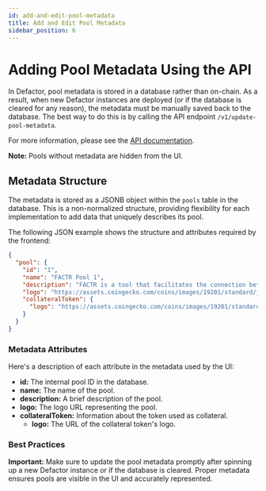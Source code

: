 ```yaml
---
id: add-and-edit-pool-metadata
title: Add and Edit Pool Metadata
sidebar_position: 6
---
```


# Adding Pool Metadata Using the API

In Defactor, pool metadata is stored in a database rather than on-chain. As a result, when new Defactor instances are deployed (or if the database is cleared for any reason), the metadata must be manually saved back to the database. The best way to do this is by calling the API endpoint `/v1/update-pool-metadata`.

For more information, please see the [API documentation](https://defactor.dev/docs/back-end-api/erc20CollateralToken/restful#update-pool-metadata).

**Note:** Pools without metadata are hidden from the UI.

## Metadata Structure

The metadata is stored as a JSONB object within the `pools` table in the database. This is a non-normalized structure, providing flexibility for each implementation to add data that uniquely describes its pool.

The following JSON example shows the structure and attributes required by the frontend:

```json
{
  "pool": {
    "id": "1",
    "name": "FACTR Pool 1",
    "description": "FACTR is a tool that facilitates the connection between the traditional world of assets and the decentralized ecosystem of cryptocurrencies. Explore more about Defactor and its potential in the financial world!",
    "logo": "https://assets.coingecko.com/coins/images/19201/standard/jFLSu4U9_400x400.png?1696518648",
    "collateralToken": {
      "logo": "https://assets.coingecko.com/coins/images/19201/standard/jFLSu4U9_400x400.png?1696518648"
    }
  }
}
```

### Metadata Attributes

Here's a description of each attribute in the metadata used by the UI:

- **id:** The internal pool ID in the database.
- **name:** The name of the pool.
- **description:** A brief description of the pool.
- **logo:** The logo URL representing the pool.
- **collateralToken:** Information about the token used as collateral.
  - **logo:** The URL of the collateral token's logo.

### Best Practices

**Important:** Make sure to update the pool metadata promptly after spinning up a new Defactor instance or if the database is cleared. Proper metadata ensures pools are visible in the UI and accurately represented.
